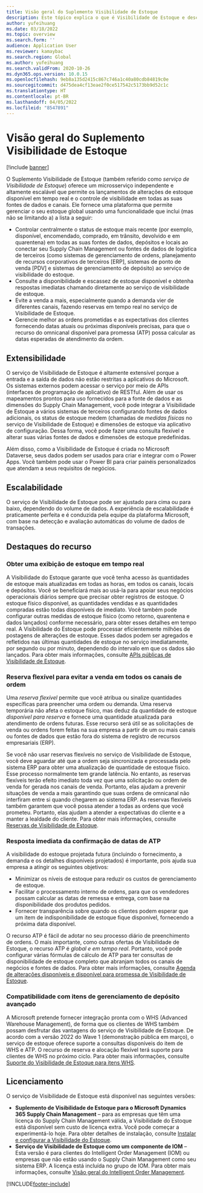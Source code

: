 ```yaml
---
title: Visão geral do Suplemento Visibilidade de Estoque
description: Este tópico explica o que é Visibilidade de Estoque e descreve seus recursos.
author: yufeihuang
ms.date: 03/18/2022
ms.topic: overview
ms.search.form: ''
audience: Application User
ms.reviewer: kamaybac
ms.search.region: Global
ms.author: yufeihuang
ms.search.validFrom: 2020-10-26
ms.dyn365.ops.version: 10.0.15
ms.openlocfilehash: 9eb8a135d2415c867c746a1c40a80cdb84819c0e
ms.sourcegitcommit: d475dea4cf13eae2f0ce517542c5173bb9d52c1c
ms.translationtype: HT
ms.contentlocale: pt-BR
ms.lasthandoff: 04/05/2022
ms.locfileid: "8547891"
---
```

# <a name="inventory-visibility-add-in-overview"></a>Visão geral do Suplemento Visibilidade de Estoque

[!include [banner](../includes/banner.md)]

O Suplemento Visibilidade de Estoque (também referido como *serviço de Visibilidade de Estoque*) oferece um microsserviço independente e altamente escalável que permite os lançamentos de alterações de estoque disponível em tempo real e o controle de visibilidade em todas as suas fontes de dados e canais. Ele fornece uma plataforma que permite gerenciar o seu estoque global usando uma funcionalidade que inclui (mas não se limitando a) a lista a seguir:

- Controlar centralmente o status de estoque mais recente (por exemplo, disponível, encomendado, comprado, em trânsito, devolvido e em quarentena) em todas as suas fontes de dados, depósitos e locais ao conectar seu Supply Chain Management ou fontes de dados de logística de terceiros (como sistemas de gerenciamento de ordens, planejamento de recursos corporativos de terceiros \[ERP\], sistemas de ponto de venda \[PDV\] e sistemas de gerenciamento de depósito) ao serviço de visibilidade do estoque.
- Consulte a disponibilidade e escassez de estoque disponível e obtenha respostas imediatas chamando diretamente ao serviço de visibilidade de estoque.
- Evite a venda a mais, especialmente quando a demanda vier de diferentes canais, fazendo reservas em tempo real no serviço de Visibilidade de Estoque.
- Gerencie melhor as ordens prometidas e as expectativas dos clientes fornecendo datas atuais ou próximas disponíveis precisas, para que o recurso do omnicanal disponível para promessa (ATP) possa calcular as datas esperadas de atendimento da ordem.

## <a name="extensibility"></a>Extensibilidade

O serviço de Visibilidade de Estoque é altamente extensível porque a entrada e a saída de dados não estão restritas a aplicativos do Microsoft. Os sistemas externos podem acessar o serviço por meio de APIs (interfaces de programação de aplicativo) de RESTful. Além de usar os mapeamentos prontos para uso fornecidos para a fonte de dados e as dimensões do Supply Chain Management, você pode integrar a Visibilidade de Estoque a vários sistemas de terceiros configurando fontes de dados adicionais, os status de estoque medem (chamadas de *medidas físicas* no serviço de Visibilidade de Estoque) e dimensões de estoque via aplicativo de configuração. Dessa forma, você pode fazer uma consulta flexível e alterar suas várias fontes de dados e dimensões de estoque predefinidas.

Além disso, como a Visibilidade de Estoque é criada no Microsoft Dataverse, seus dados podem ser usados para criar e integrar com o Power Apps. Você também pode usar o Power BI para criar painéis personalizados que atendam a seus requisitos de negócios.

## <a name="scalability"></a>Escalabilidade

O serviço de Visibilidade de Estoque pode ser ajustado para cima ou para baixo, dependendo do volume de dados. A experiência de escalabilidade é praticamente perfeita e é conduzida pela equipe da plataforma Microsoft, com base na detecção e avaliação automáticas do volume de dados de transações.

## <a name="feature-highlights"></a>Destaques do recurso

### <a name="get-a-global-view-of-real-time-inventory"></a>Obter uma exibição de estoque em tempo real

A Visibilidade do Estoque garante que você tenha acesso às quantidades de estoque mais atualizadas em todas as horas, em todos os canais, locais e depósitos. Você se beneficiará mais ao usá-la para apoiar seus negócios operacionais diários sempre que precisar obter registros de estoque. O estoque físico disponível, as quantidades vendidas e as quantidades compradas estão todas disponíveis de imediato. Você também pode configurar outras medidas de estoque físico (como retorno, quarentena e dados lançados) conforme necessário, para obter esses detalhes em tempo real. A Visibilidade do Estoque pode processar eficientemente milhões de postagens de alterações de estoque. Esses dados podem ser agregados e refletidos nas últimas quantidades de estoque no serviço imediatamente, por segundo ou por minuto, dependendo do intervalo em que os dados são lançados. Para obter mais informações, consulte [APIs públicas de Visibilidade de Estoque](inventory-visibility-api.md).

### <a name="soft-reservation-to-avoid-overselling-across-all-order-channels"></a>Reserva flexível para evitar a venda em todos os canais de ordem

Uma *reserva flexível* permite que você atribua ou sinalize quantidades específicas para preencher uma ordem ou demanda. Uma reserva temporária não afeta o estoque físico, mas deduz da quantidade de estoque *disponível para reserva* e fornece uma quantidade atualizada para atendimento de ordens futuras. Esse recurso será útil se as solicitações de venda ou ordens forem feitas na sua empresa a partir de um ou mais canais ou fontes de dados que estão fora do sistema de registro de recursos empresariais (ERP).

Se você não usar reservas flexíveis no serviço de Visibilidade de Estoque, você deve aguardar até que a ordem seja sincronizada e processada pelo sistema ERP para obter uma atualização de quantidade de estoque físico. Esse processo normalmente tem grande latência. No entanto, as reservas flexíveis terão efeito imediato toda vez que uma solicitação ou ordem de venda for gerada nos canais de venda. Portanto, elas ajudam a prevenir situações de venda a mais garantindo que suas ordens de omnicanal não interfiram entre si quando chegarem ao sistema ERP. As reservas flexíveis também garantem que você possa atender a todas as ordens que você prometeu. Portanto, elas ajudam a atender a expectativas do cliente e a manter a lealdade do cliente. Para obter mais informações, consulte [Reservas de Visibilidade de Estoque](inventory-visibility-reservations.md).

### <a name="immediate-response-of-atp-dates-confirmation"></a>Resposta imediata da confirmação de datas de ATP

A visibilidade do estoque projetada futura (incluindo o fornecimento, a demanda e os detalhes disponíveis projetados) é importante, pois ajuda sua empresa a atingir os seguintes objetivos:

- Minimizar os níveis de estoque para reduzir os custos de gerenciamento de estoque.
- Facilitar o processamento interno de ordens, para que os vendedores possam calcular as datas de remessa e entrega, com base na disponibilidade dos produtos pedidos.
- Fornecer transparência sobre quando os clientes podem esperar que um item de indisponibilidade de estoque fique disponível, fornecendo a próxima data disponível.

O recurso ATP é fácil de adotar no seu processo diário de preenchimento de ordens. O mais importante, como outras ofertas de Visibilidade de Estoque, o recurso ATP é *global e em tempo real*. Portanto, você pode configurar várias fórmulas de cálculo de ATP para ter consultas de disponibilidade de estoque completo que abranjam todos os canais de negócios e fontes de dados. Para obter mais informações, consulte [Agenda de alterações disponíveis e disponível para promessa de Visibilidade de Estoque](inventory-visibility-available-to-promise.md).

### <a name="compatibility-with-advanced-warehouse-management-items"></a>Compatibilidade com itens de gerenciamento de depósito avançado

A Microsoft pretende fornecer integração pronta com o WHS (Advanced Warehouse Management), de forma que os clientes de WHS também possam desfrutar das vantagens do serviço de Visibilidade de Estoque. De acordo com a versão 2022 do Wave 1 (demonstração pública em março), o serviço de estoque oferece suporte a consultas disponíveis do item de WHS e ATP. O recurso de reserva e alocação flexível terá suporte para clientes de WHS no próximo ciclo. Para obter mais informações, consulte [Suporte do Visibilidade de Estoque para itens WHS](inventory-visibility-whs-support.md).

## <a name="licensing"></a>Licenciamento

O serviço de Visibilidade de Estoque está disponível nas seguintes versões:

- **Suplemento de Visibilidade de Estoque para o Microsoft Dynamics 365 Supply Chain Management** – para as empresas que têm uma licença do Supply Chain Management válida, a Visibilidade do Estoque está disponível sem custo de licença extra. Você pode começar a experimentá-lo hoje. Para obter detalhes de instalação, consulte [Instalar e configurar a Visibilidade do Estoque](inventory-visibility-setup.md).
- **Serviço de Visibilidade de Estoque como um componente de IOM** – Esta versão é para clientes do Intelligent Order Management (IOM) ou empresas que não estão usando o Supply Chain Management como seu sistema ERP. A licença está incluída no grupo de IOM. Para obter mais informações, consulte [Visão geral do Intelligent Order Management](/dynamics365/intelligent-order-management/overview).

[!INCLUDE[footer-include](../../includes/footer-banner.md)]
